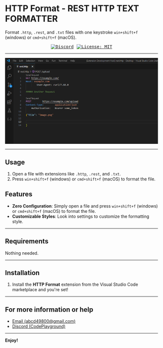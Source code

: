 # HTTP Format - REST HTTP TEXT FORMATTER

Format `.http`, `.rest`, and `.txt` files with one keystroke `win+shift+f` (windows) or `cmd+shift+f` (macOS).

<div style="text-align:center;font-family: monospace; display: flex; align-items: center; justify-content: center; width: 100%; gap: 10px">
        <a href="https://discord.gg/ZeeqSBpjU2"><img src="https://img.shields.io/discord/1095854826786668545" alt="Discord"></a>
        <a href="https://img.shields.io/badge/License-MIT-yellow.svg"><img
                src="https://img.shields.io/badge/License-MIT-yellow.svg" alt="License: MIT"></a>
</div>

---

![](imgs/httpformat.gif)

---

## Usage

1. Open a file with extensions like `.http`, `.rest`, and `.txt`.
2. Press `win+shift+f` (windows) or `cmd+shift+f` (macOS) to format the file.

## Features

- **Zero Configuration**: Simply open a file and press `win+shift+f` (windows) or `cmd+shift+f` (macOS) to format the file.
- **Customizable Styles**: Look into settings to customize the formatting style.

---

## Requirements

Nothing needed.

---

## Installation

1. Install the **HTTP Format** extension from the Visual Studio Code marketplace and you're set!

---

## For more information or help

- [Email (abcd49800@gmail.com)](mailto:abcd49800@gmail.com)
- [Discord (CodePlayground)](https://discord.gg/ZeeqSBpjU2)

---

**Enjoy!**
